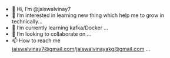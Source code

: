 - 👋 Hi, I’m @jaiswalvinay7
- 👀 I’m interested in learning new thing which help me to grow in technically...
- 🌱 I’m currently learning kafka/Docker ...
- 💞️ I’m looking to collaborate on ...
- 📫 How to reach me jaiswalvinay7@gmail.com/jaiswalvinayakg@gmail.com ...

<!---
jaiswalvinay7/jaiswalvinay7 is a ✨ special ✨ repository because its `README.md` (this file) appears on your GitHub profile.
You can click the Preview link to take a look at your changes.
--->
